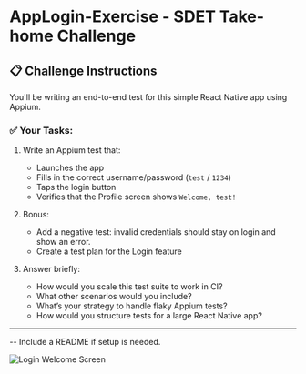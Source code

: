 # AppLogin-Exercise - SDET Take-home Challenge

## 📋 Challenge Instructions

You'll be writing an end-to-end test for this simple React Native app using Appium.

### ✅ Your Tasks:
1. Write an Appium test that:
   - Launches the app
   - Fills in the correct username/password (`test` / `1234`)
   - Taps the login button
   - Verifies that the Profile screen shows `Welcome, test!`

2. Bonus:
   - Add a negative test: invalid credentials should stay on login and show an error.
   - Create a test plan for the Login feature

3. Answer briefly:
   - How would you scale this test suite to work in CI?
   - What other scenarios would you include?
   - What’s your strategy to handle flaky Appium tests?
   - How would you structure tests for a large React Native app?

---

-- Include a README if setup is needed.

![Login   Welcome Screen](https://github.com/user-attachments/assets/d79748e6-b49c-4de3-a5cb-c1799a857e0d)
